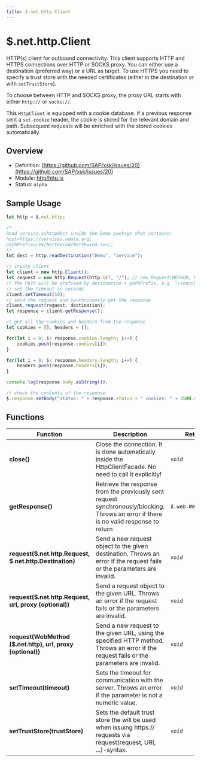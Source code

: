 ```yaml
---
title: $.net.http.Client
---
```


$.net.http.Client
===

HTTP(s) client for outbound connectivity. This client supports HTTP and HTTPS connections over HTTP or SOCKS proxy. You can either use a destination (preferred way) or a URL as target. To use HTTPS you need to specify a trust store with the needed certificates (either in the destination or with `setTrustStore`).

To choose between HTTP and SOCKS proxy, the proxy URL starts with either `http://` or `socks://`.

This `HttpClient` is equipped with a cookie database. If a previous response sent a `set-cookie` header, the cookie is stored for the relevant domain and path. Subsequent requests will be enriched with the stored cookies automatically.

## Overview

- Definition: [https://github.com/SAP/xsk/issues/20](https://github.com/SAP/xsk/issues/20)
- Module: [http/http.js](https://github.com/SAP/xsk/tree/main/modules/api/api-xsjs/src/main/resources/META-INF/dirigible/xsk/http/http.js)
- Status: `alpha`

## Sample Usage

```javascript
let http = $.net.http;

/*
Read service.xshttpdest inside the Demo package that contains:
host=https://services.odata.org;
pathPrefix=/V4/Northwind/Northwind.svc/;
*/
let dest = http.readDestination("Demo", "service");

// create client
let client = new http.Client();
let request = new http.Request(http.GET, "/"); // new Request(METHOD, PATH)
// the PATH will be prefixed by destination's pathPrefix, e.g. "/search?" on the request
// set the timeout in seconds
client.setTimeout(10);
// send the request and synchronously get the response
client.request(request, destination);
let response = client.getResponse();

// get all the cookies and headers from the response
let cookies = [], headers = [];

for(let i = 0; i< response.cookies.length; i++) {
    cookies.push(response.cookies[i]);
}

for(let i = 0; i< response.headers.length; i++) {
    headers.push(response.headers[i]);
}

console.log(response.body.asString());

// check the contents of the response
$.response.setBody("status: " + response.status + " cookies: " + JSON.stringify(cookies) + " headers: " + JSON.stringify(headers) + " body: " + response.body.asString());
```

## Functions

| Function                                                   | Description                                                                                                                               | Returns               |
|------------------------------------------------------------|-------------------------------------------------------------------------------------------------------------------------------------------|-----------------------|
| **close()**                                                | Close the connection. It is done automatically inside the HttpClientFacade. No need to call it explicitly!                                | _`void`_              |
| **getResponse()**                                          | Retrieve the response from the previously sent request synchronously/blocking. Throws an error if there is no valid response to return    | _`$.web.WebResponse`_ |
| **request($.net.http.Request, $.net.http.Destination)**    | Send a new request object to the given destination. Throws an error if the request fails or the parameters are invalid.                   | _`void`_              |
| **request($.net.http.Request, url, proxy (optional))**     | Send a request object to the given URL. Throws an error if the request fails or the parameters are invalid.                               | _`void`_              |
| **request(WebMethod ($.net.http), url, proxy (optional))** | Send a new request to the given URL, using the specified HTTP method. Throws an error if the request fails or the parameters are invalid. | _`void`_              |
| **setTimeout(timeout)**                                    | Sets the timeout for communication with the server. Throws an error if the parameter is not a numeric value.                              | _`void`_              |
| **setTrustStore(trustStore)**                              | Sets the default trust store the will be used when issuing https:// requests via request(request, URI, ...)-syntax.                       | _`void`_              |
